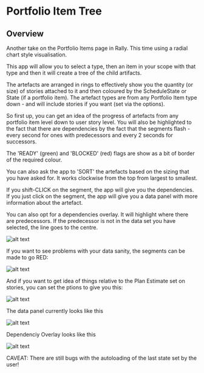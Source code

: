 Portfolio Item Tree
===================

## Overview

Another take on the Portfolio Items page in Rally. This time using a radial chart style visualisation.

This app will allow you to select a type, then an item in your scope with that type and then it will create a tree of the child artifacts.

The artefacts are arranged in rings to effectively show you the quantity (or size) of stories attached to it and then coloured by the ScheduleState or State (if a portfolio item). The artefact types are from any Portfolio Item type down - and will include stories if you want (set via the options).

So first up, you can get an idea of the progress of artefacts from any portfolio item level down to user story level. You will also be highlighted to the fact that there are dependencies by the fact that the segments flash - every second for ones with predecessors and every 2 seconds for successors.

The 'READY' (green) and 'BLOCKED' (red) flags are show as a bit of border of the required colour.

You can also ask the app to 'SORT' the artefacts based on the sizing that you have asked for. It works clockwise from the top from largest to smallest.

If you shift-CLICK on the segment, the app will give you the dependencies. If you just click on the segment, the app will give you a data panel with more information about the artefact.

You can also opt for a dependencies overlay. It will highlight where there are predecessors. If the predecessor is not in the data set you have selected, the line goes to the centre.

![alt text](https://github.com/nikantonelli/Radial-Density/blob/master/Images/overview.png)

If you want to see problems with your data sanity, the segments can be made to go RED:

![alt text](https://github.com/nikantonelli/Radial-Density/blob/master/Images/data_errors.png)

And if you want to get idea of things relative to the Plan Estimate set on stories, you can set the ptions to give you this:

![alt text](https://github.com/nikantonelli/Radial-Density/blob/master/Images/sizedByPlanEst.png)

The data panel currently looks like this

![alt text](https://github.com/nikantonelli/Radial-Density/blob/master/Images/dataPanel.png)

Dependenciy Overlay looks like this

![alt text](https://github.com/nikantonelli/Radial-Density/blob/master/Images/depsOverlay.png)

CAVEAT: There are still bugs with the autoloading of the last state set by the user!
